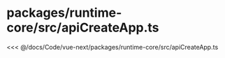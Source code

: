 # packages/runtime-core/src/apiCreateApp.ts

<<< @/docs/Code/vue-next/packages/runtime-core/src/apiCreateApp.ts
